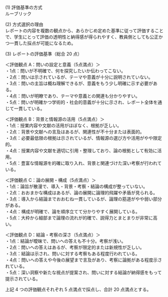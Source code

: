 (1) 評価基準の方式  
ルーブリック

(2) 方式選択の理由  
レポートの内容を複数の観点から、あらかじめ定めた基準に従って評価することで、学生にとって評価の透明性と納得感が得られやすく、教員側としても公正かつ一貫した採点が可能になるため。

(3) レポートの評価基準（総合 20 点）  

＜評価観点 A：問いの設定と意義（5点満点）＞  
・1点：問いが不明確で、何を探究したいか伝わってこない。  
・2点：問いは示されているが、テーマや意義が十分に説明されていない。  
・3点：問いの主旨は概ね理解できるが、意義をもう少し明確に示す必要がある。  
・4点：問いが明瞭であり、テーマや意義との関連も分かりやすい。  
・5点：問いが明確かつ学術的・社会的意義が十分に示され、レポート全体を通じて一貫している。  

＜評価観点 B：背景と情報源の活用（5点満点）＞  
・1点：授業内容や文献の活用がほぼなく、根拠が乏しい。  
・2点：背景や文献への言及はあるが、関連性が不十分または表面的。  
・3点：必要最低限の根拠は示されているが、情報源の選び方や活用がやや限定的。  
・4点：授業内容や文献を適切に引用・整理しており、論の根拠として有効に活用。  
・5点：豊富な情報源を的確に取り入れ、背景と関連づけた深い考察が行われている。  

＜評価観点 C：論の展開・構成（5点満点）＞  
・1点：論旨が散漫で、導入・背景・考察・結論の構成が整っていない。  
・2点：おおまかな構成はあるが、論の展開に論理的飛躍や矛盾が見られる。  
・3点：導入から結論までおおむね一貫しているが、論理の筋道がやや弱い部分がある。  
・4点：構成が明確で、論を順序立てて分かりやすく展開している。  
・5点：大枠から細部まで論理の流れが的確で、説得力とまとまりが非常に高い。  

＜評価観点 D：結論・考察の深さ（5点満点）＞  
・1点：結論が曖昧で、問いへの答えも不十分。考察が浅い。  
・2点：問いへの答えはあるが、考察が限定的または新規性が乏しい。  
・3点：結論は示され、問いに対する考察もある程度行われている。  
・4点：問いへの答えや今後の展望まで言及があり、考察に論拠がある程度示されている。  
・5点：深い洞察や新たな視点が提案され、問いに対する結論が納得感をもって提示されている。  

上記 4 つの評価観点それぞれ 5 点満点で採点し、合計 20 点満点とする。  